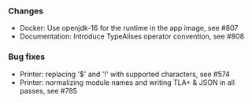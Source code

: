 <!-- NOTE:
     Release notes for unreleased changes go here, following this format:

        ### Features

         * Change description, see #123

        ### Bug fixes

         * Some bug fix, see #124

     DO NOT LEAVE A BLANK LINE BELOW THIS PREAMBLE -->
### Changes

* Docker: Use openjdk-16 for the runtime in the app image, see #807
* Documentation: Introduce TypeAlises operator convention, see #808

### Bug fixes

* Printer: replacing '$' and '!' with supported characters, see #574
* Printer: normalizing module names and writing TLA+ & JSON in all passes, see #785
